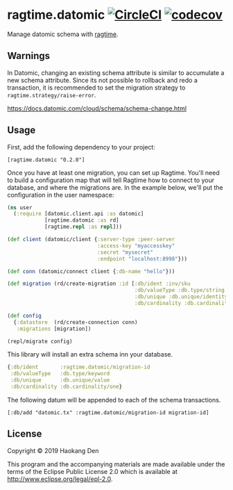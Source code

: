 # ragtime.datomic [![CircleCI](https://circleci.com/gh/hden/ragtime.datomic/tree/master.svg?style=svg)](https://circleci.com/gh/hden/ragtime.datomic/tree/master) [![codecov](https://codecov.io/gh/hden/ragtime.datomic/branch/master/graph/badge.svg?token=H3B9JL6DQX)](https://codecov.io/gh/hden/ragtime.datomic)

Manage datomic schema with [ragtime](https://github.com/weavejester/ragtime).

## Warnings

In Datomic, changing an existing schema attribute is similar to accumulate a new schema attribute. Since its not possible to rollback and redo a transaction, it is recommended to set the migration strategy to `ragtime.strategy/raise-error`.

https://docs.datomic.com/cloud/schema/schema-change.html


## Usage

First, add the following dependency to your project:

`[ragtime.datomic "0.2.0"]`

Once you have at least one migration, you can set up Ragtime. You'll need to build a configuration map that will tell Ragtime how to connect to your database, and where the migrations are. In the example below, we'll put the configuration in the user namespace:

```clojure
(ns user
  (:require [datomic.client.api :as datomic]
            [ragtime.datomic :as rd]
            [ragtime.repl :as repl]))

(def client (datomic/client {:server-type :peer-server
                             :access-key "myaccesskey"
                             :secret "mysecret"
                             :endpoint "localhost:8998"}))

(def conn (datomic/connect client {:db-name "hello"}))

(def migration (rd/create-migration :id [:db/ident :inv/sku
                                         :db/valueType :db.type/string
                                         :db/unique :db.unique/identity
                                         :db/cardinality :db.cardinality/one]))

(def config
  {:datastore  (rd/create-connection conn)
   :migrations [migration])

(repl/migrate config)
```


This library will install an extra schema inn your database.

```clojure
{:db/ident       :ragtime.datomic/migration-id
 :db/valueType   :db.type/keyword
 :db/unique      :db.unique/value
 :db/cardinality :db.cardinality/one}
```

The following datum will be appended to each of the schema transactions.

```
[:db/add "datomic.tx" :ragtime.datomic/migration-id migration-id]
```

## License

Copyright © 2019 Haokang Den

This program and the accompanying materials are made available under the
terms of the Eclipse Public License 2.0 which is available at
http://www.eclipse.org/legal/epl-2.0.
